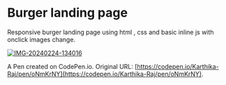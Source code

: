 # Burger landing page

Responsive burger landing page using html , css and basic inline js with onclick images change. 

<a href="#"><img src="https://i.ibb.co/x5h6Nny/IMG-20240224-134016.jpg" alt="IMG-20240224-134016" border="0"></a>

A Pen created on CodePen.io. Original URL: [https://codepen.io/Karthika-Raj/pen/oNmKrNY](https://codepen.io/Karthika-Raj/pen/oNmKrNY).

